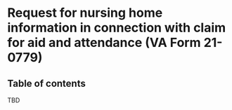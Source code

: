 # Request for nursing home information in connection with claim for aid and attendance (VA Form 21-0779)

## Table of contents 

TBD 
